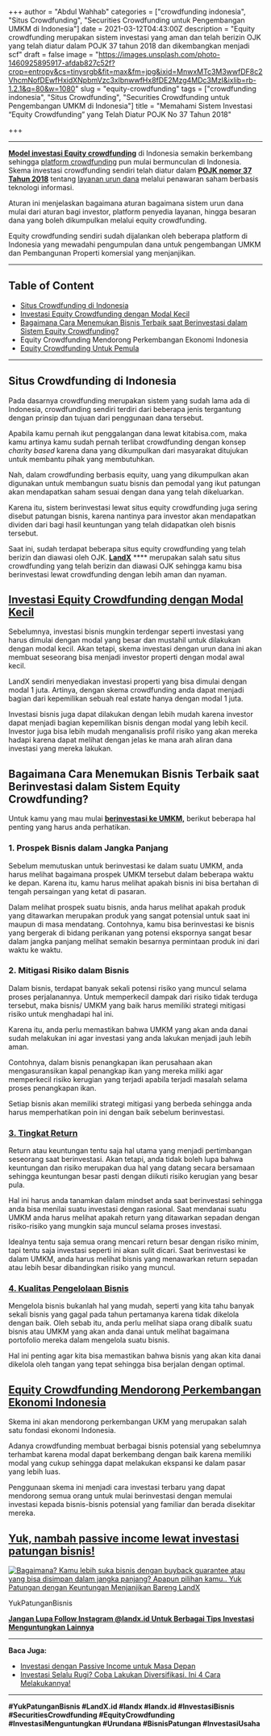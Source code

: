 +++
author = "Abdul Wahhab"
categories = ["crowdfunding indonesia", "Situs Crowdfunding", "Securities Crowdfunding untuk Pengembangan UMKM di Indonesia"]
date = 2021-03-12T04:43:00Z
description = "Equity crowdfunding merupakan sistem investasi yang aman dan telah berizin OJK yang telah diatur dalam POJK 37 tahun 2018 dan dikembangkan menjadi scf"
draft = false
image = "https://images.unsplash.com/photo-1460925895917-afdab827c52f?crop=entropy&cs=tinysrgb&fit=max&fm=jpg&ixid=MnwxMTc3M3wwfDF8c2VhcmNofDEwfHxidXNpbmVzc3xlbnwwfHx8fDE2Mzg4MDc3MzI&ixlib=rb-1.2.1&q=80&w=1080"
slug = "equity-crowdfunding"
tags = ["crowdfunding indonesia", "Situs Crowdfunding", "Securities Crowdfunding untuk Pengembangan UMKM di Indonesia"]
title = "Memahami Sistem Investasi “Equity Crowdfunding” yang Telah Diatur POJK No 37 Tahun 2018"

+++


---

[**Model investasi Equity crowdfunding**](https://landx.id/project/) di Indonesia semakin berkembang sehingga [platform crowdfunding](https://landx.id/) pun mulai bermunculan di Indonesia. Skema investasi crowdfunding sendiri telah diatur dalam [**POJK nomor 37 Tahun 2018**](https://landx.id/) tentang [layanan urun dana](https://landx.id/) melalui penawaran saham berbasis teknologi informasi.

Aturan ini menjelaskan bagaimana aturan bagaimana sistem urun dana mulai dari aturan bagi investor, platform penyedia layanan, hingga besaran dana yang boleh dikumpulkan melalui equity crowdfunding.

Equity crowdfunding sendiri sudah dijalankan oleh beberapa platform di Indonesia yang mewadahi pengumpulan dana untuk pengembangan UMKM dan Pembangunan Properti komersial yang menjanjikan.

---

## Table of Content

* [Situs Crowdfunding di Indonesia]( #situs-crowdfunding-di-indonesia)
* [Investasi Equity Crowdfunding dengan Modal Kecil](#investasi-equity-crowdfunding-dengan-modal-kecil)
* [Bagaimana Cara Menemukan Bisnis Terbaik saat Berinvestasi dalam Sistem Equity Crowdfunding?](#bagaimana-cara-menemukan-bisnis-terbaik-saat-berinvestasi-dalam-sistem-equity-crowdfunding)
* Equity Crowdfunding Mendorong Perkembangan Ekonomi Indonesia
* [Equity Crowdfunding Untuk Pemula](#equity-crowdfunding-untuk-pemula) 

---

## Situs Crowdfunding di Indonesia

Pada dasarnya crowdfunding merupakan sistem yang sudah lama ada di Indonesia, crowdfunding sendiri terdiri dari beberapa jenis tergantung dengan prinsip dan tujuan dari penggunaan dana tersebut.

Apabila kamu pernah ikut penggalangan dana lewat kitabisa.com, maka kamu artinya kamu sudah pernah terlibat crowdfunding dengan konsep _charity based_ karena dana yang dikumpulkan dari masyarakat ditujukan untuk membantu pihak yang membutuhkan.

Nah, dalam crowdfunding berbasis equity, uang yang dikumpulkan akan digunakan untuk membangun suatu bisnis dan pemodal yang ikut patungan akan mendapatkan saham sesuai dengan dana yang telah dikeluarkan.

Karena itu, sistem berinvestasi lewat situs equity crowdfunding juga sering disebut patungan bisnis, karena nantinya para investor akan mendapatkan dividen dari bagi hasil keuntungan yang telah didapatkan oleh bisnis tersebut.

Saat ini, sudah terdapat beberapa situs equity crowdfunding yang telah berizin dan diawasi oleh OJK. [**LandX**](https://landx.id/) **** merupakan salah satu situs crowdfunding yang telah berizin dan diawasi OJK sehingga kamu bisa berinvestasi lewat crowdfunding dengan lebih aman dan nyaman.

## [Investasi Equity Crowdfunding dengan Modal Kecil](https://landx.id/project/)

Sebelumnya, investasi bisnis mungkin terdengar seperti investasi yang harus  dimulai dengan modal yang besar dan mustahil untuk dilakukan dengan modal kecil. Akan tetapi, skema investasi dengan urun dana ini akan membuat seseorang bisa menjadi investor properti dengan modal awal kecil.

LandX sendiri menyediakan investasi properti yang bisa dimulai dengan modal 1 juta. Artinya, dengan skema crowdfunding anda dapat menjadi bagian dari kepemilikan sebuah real estate hanya dengan modal  1 juta.

Investasi bisnis juga dapat dilakukan dengan lebih mudah karena investor dapat menjadi bagian kepemilikan bisnis dengan modal yang lebih kecil. Investor juga bisa lebih mudah menganalisis profil risiko yang akan mereka hadapi karena dapat melihat dengan jelas ke mana arah aliran dana investasi yang mereka lakukan.

## Bagaimana Cara Menemukan Bisnis Terbaik saat Berinvestasi dalam Sistem Equity Crowdfunding?

Untuk kamu yang mau mulai [**berinvestasi ke UMKM,**](https://landx.id/blog/cara-mudah-investasi-ke-umkm-dengan-modal/#pertimbangan-penting-saat-mulai-berinvestasi-ke-umkm) berikut beberapa hal penting yang harus anda perhatikan.

### 1. Prospek Bisnis dalam Jangka Panjang

Sebelum  memutuskan untuk berinvestasi ke dalam suatu UMKM, anda harus melihat  bagaimana prospek UMKM tersebut dalam beberapa waktu ke depan. Karena  itu, kamu harus melihat apakah bisnis ini bisa bertahan di tengah  persaingan yang ketat di pasaran.

Dalam melihat prospek suatu  bisnis, anda harus melihat apakah produk yang ditawarkan merupakan  produk yang sangat potensial untuk saat ini maupun di masa mendatang.  Contohnya, kamu bisa berinvestasi ke bisnis yang bergerak di bidang  perikanan yang potensi ekspornya sangat besar dalam jangka panjang  melihat semakin besarnya permintaan produk ini dari waktu ke waktu.

### 2. Mitigasi Risiko dalam Bisnis

Dalam  bisnis, terdapat banyak sekali potensi risiko yang muncul selama proses  perjalanannya. Untuk memperkecil dampak dari risiko tidak terduga  tersebut, maka bisnis/ UMKM yang baik harus memiliki strategi mitigasi  risiko untuk menghadapi hal ini.

Karena itu, anda perlu  memastikan bahwa UMKM yang akan anda danai sudah melakukan ini agar  investasi yang anda lakukan menjadi jauh lebih aman.

Contohnya,  dalam bisnis penangkapan ikan perusahaan akan mengasuransikan kapal  penangkap ikan yang mereka miliki agar memperkecil risiko kerugian yang  terjadi apabila terjadi masalah selama proses penangkapan ikan.

Setiap  bisnis akan memiliki strategi mitigasi yang berbeda sehingga anda harus  memperhatikan poin ini dengan baik sebelum berinvestasi.

### [3. Tingkat Return](https://landx.id/blog/return-on-investment-roi-adalah/)

Return atau keuntungan tentu saja hal utama yang menjadi pertimbangan  seseorang saat berinvestasi. Akan tetapi, anda tidak boleh lupa bahwa  keuntungan dan risiko merupakan dua hal yang datang secara bersamaan  sehingga keuntungan besar pasti dengan diikuti risiko kerugian yang  besar pula.

Hal ini harus anda tanamkan dalam mindset anda saat  berinvestasi sehingga anda bisa menilai suatu investasi dengan rasional.  Saat mendanai suatu UMKM anda harus melihat apakah return yang  ditawarkan sepadan dengan risiko-risiko yang mungkin saja muncul selama  proses investasi.

Idealnya tentu saja semua orang mencari return  besar dengan risiko minim, tapi tentu saja investasi seperti ini akan  sulit dicari. Saat berinvestasi ke dalam UMKM, anda harus melihat bisnis  yang menawarkan return sepadan atau lebih besar dibandingkan risiko  yang muncul.

### [4. Kualitas Pengelolaan Bisnis](https://landx.id/project/)

Mengelola  bisnis bukanlah hal yang mudah, seperti yang kita tahu banyak sekali  bisnis yang gagal pada tahun pertamanya karena tidak dikelola dengan  baik. Oleh sebab itu, anda perlu melihat siapa orang dibalik suatu bisnis atau UMKM yang akan anda danai untuk  melihat bagaimana portofolio mereka dalam mengelola suatu bisnis.

Hal  ini penting agar kita bisa memastikan bahwa bisnis yang akan kita danai  dikelola oleh tangan yang tepat sehingga bisa berjalan dengan optimal.

## [Equity Crowdfunding Mendorong Perkembangan Ekonomi Indonesia](https://landx.id/project/)

Skema ini akan mendorong perkembangan UKM yang merupakan salah satu fondasi ekonomi Indonesia.

Adanya crowdfunding membuat berbagai bisnis potensial yang sebelumnya terhambat karena modal dapat berkembang dengan baik karena memiliki modal yang cukup sehingga dapat melakukan ekspansi ke dalam pasar yang lebih luas.

Penggunaan skema ini menjadi cara investasi terbaru yang dapat mendorong semua orang untuk mulai berinvestasi dengan memulai investasi kepada bisnis-bisnis potensial yang familiar dan berada disekitar mereka.

## [Yuk, nambah passive income lewat investasi patungan bisnis!](https://landx.id/project/)

[![Bagaimana? Kamu lebih suka bisnis dengan buyback guarantee atau yang bisa disimpan dalam jangka panjang? Apapun pilihan kamu.. Yuk Patungan  dengan Keuntungan Menjanjikan Bareng LandX](https://accountgram-production.sfo2.cdn.digitaloceanspaces.com/landx_ghost/2021/10/Equity-Crowdfunding-di-Indonesia-1--3.png)](http://landx.id/project/)

YukPatunganBisnis

[**Jangan Lupa Follow Instagram @landx.id Untuk Berbagai Tips Investasi Menguntungkan Lainnya**](https://www.instagram.com/landx.id/?utm_medium=copy_link)

---

**Baca Juga:**

* [Investasi dengan Passive Income untuk Masa Depan](https://landx.id/blog/investasi-dengan-passive-income-untuk-masa-depan/)
* [Investasi Selalu Rugi? Coba Lakukan Diversifikasi. Ini 4 Cara Melakukannya!](https://landx.id/blog/arti-penting-diversifikasi-dalam-investasi/)

---

**#YukPatunganBisnis    #LandX.id    #landx         #landx.id    #InvestasiBisnis  #SecuritiesCrowdfunding   #EquityCrowdfunding    #InvestasiMenguntungkan     #Urundana    #BisnisPatungan    #InvestasiUsaha**



